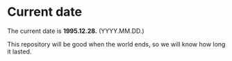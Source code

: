 # Current date

The current date is **1995.12.28.** (YYYY.MM.DD.)

This repository will be good when the world ends, so we will know how long it lasted.